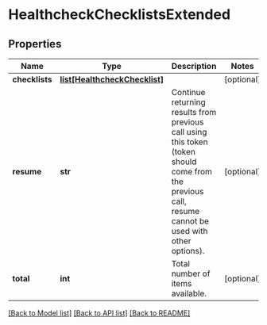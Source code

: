 # HealthcheckChecklistsExtended

## Properties
Name | Type | Description | Notes
------------ | ------------- | ------------- | -------------
**checklists** | [**list[HealthcheckChecklist]**](HealthcheckChecklist.md) |  | [optional] 
**resume** | **str** | Continue returning results from previous call using this token (token should come from the previous call, resume cannot be used with other options). | [optional] 
**total** | **int** | Total number of items available. | [optional] 

[[Back to Model list]](../README.md#documentation-for-models) [[Back to API list]](../README.md#documentation-for-api-endpoints) [[Back to README]](../README.md)


